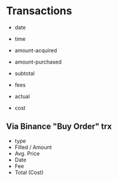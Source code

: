 # Transactions

- date
- time
- amount-acquired
- amount-purchased
- subtotal
- fees
- actual

- cost


## Via Binance "Buy Order" trx
- type
- Filled / Amount
- Avg. Price
- Date
- Fee
- Total (Cost)